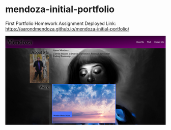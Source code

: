 # mendoza-initial-portfolio

First Portfolio Homework Assignment
Deployed Link: https://aarondmendoza.github.io/mendoza-initial-portfolio/

<img src="./assets/images/Screen Shot 2021-05-10 at 11.04.14 PM.png">
